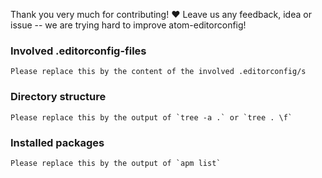 Thank you very much for contributing! :heart: Leave us any feedback, idea or issue -- we are trying hard to improve atom-editorconfig!


### Involved .editorconfig-files

```
Please replace this by the content of the involved .editorconfig/s
```

### Directory structure

```
Please replace this by the output of `tree -a .` or `tree . \f`
```

### Installed packages

```
Please replace this by the output of `apm list`
```
